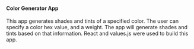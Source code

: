 #### Color Generator App

This app generates shades and tints of a specified color. The user can specify a color hex value, and a weight.
The app will generate shades and tints based on that information. React and values.js were used to build this app.
